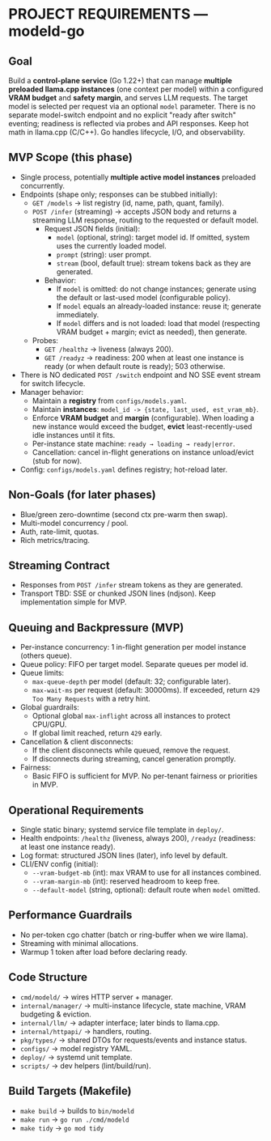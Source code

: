 # PROJECT REQUIREMENTS — modeld-go

## Goal
Build a **control-plane service** (Go 1.22+) that can manage **multiple preloaded llama.cpp instances** (one context per model) within a configured **VRAM budget** and **safety margin**, and serves LLM requests. The target model is selected per request via an optional `model` parameter. There is no separate model-switch endpoint and no explicit "ready after switch" eventing; readiness is reflected via probes and API responses. Keep hot math in llama.cpp (C/C++). Go handles lifecycle, I/O, and observability.

## MVP Scope (this phase)
- Single process, potentially **multiple active model instances** preloaded concurrently.
- Endpoints (shape only; responses can be stubbed initially):
  - `GET /models` → list registry (id, name, path, quant, family).
  - `POST /infer` (streaming) → accepts JSON body and returns a streaming LLM response, routing to the requested or default model.
    - Request JSON fields (initial):
      - `model` (optional, string): target model id. If omitted, system uses the currently loaded model.
      - `prompt` (string): user prompt.
      - `stream` (bool, default true): stream tokens back as they are generated.
    - Behavior:
      - If `model` is omitted: do not change instances; generate using the default or last-used model (configurable policy).
      - If `model` equals an already-loaded instance: reuse it; generate immediately.
      - If `model` differs and is not loaded: load that model (respecting VRAM budget + margin; evict as needed), then generate.
  - Probes:
    - `GET /healthz` → liveness (always 200).
    - `GET /readyz` → readiness: 200 when at least one instance is ready (or when default route is ready); 503 otherwise.
- There is NO dedicated `POST /switch` endpoint and NO SSE event stream for switch lifecycle.
- Manager behavior:
  - Maintain a **registry** from `configs/models.yaml`.
  - Maintain **instances**: `model_id -> {state, last_used, est_vram_mb}`.
  - Enforce **VRAM budget** and **margin** (configurable). When loading a new instance would exceed the budget, **evict** least-recently-used idle instances until it fits.
  - Per-instance state machine: `ready → loading → ready|error`.
  - Cancellation: cancel in-flight generations on instance unload/evict (stub for now).
- Config: `configs/models.yaml` defines registry; hot-reload later.

## Non-Goals (for later phases)
- Blue/green zero-downtime (second ctx pre-warm then swap).
- Multi-model concurrency / pool.
- Auth, rate-limit, quotas.
- Rich metrics/tracing.

## Streaming Contract
- Responses from `POST /infer` stream tokens as they are generated.
- Transport TBD: SSE or chunked JSON lines (ndjson). Keep implementation simple for MVP.

## Queuing and Backpressure (MVP)
- Per-instance concurrency: 1 in-flight generation per model instance (others queue).
- Queue policy: FIFO per target model. Separate queues per model id.
- Queue limits:
  - `max-queue-depth` per model (default: 32; configurable later).
  - `max-wait-ms` per request (default: 30000ms). If exceeded, return `429 Too Many Requests` with a retry hint.
- Global guardrails:
  - Optional global `max-inflight` across all instances to protect CPU/GPU.
  - If global limit reached, return `429` early.
- Cancellation & client disconnects:
  - If the client disconnects while queued, remove the request.
  - If disconnects during streaming, cancel generation promptly.
- Fairness:
  - Basic FIFO is sufficient for MVP. No per-tenant fairness or priorities in MVP.

## Operational Requirements
- Single static binary; systemd service file template in `deploy/`.
- Health endpoints: `/healthz` (liveness, always 200), `/readyz` (readiness: at least one instance ready).
- Log format: structured JSON lines (later), info level by default.
- CLI/ENV config (initial):
  - `--vram-budget-mb` (int): max VRAM to use for all instances combined.
  - `--vram-margin-mb` (int): reserved headroom to keep free.
  - `--default-model` (string, optional): default route when `model` omitted.

## Performance Guardrails
- No per-token cgo chatter (batch or ring-buffer when we wire llama).
- Streaming with minimal allocations.
- Warmup 1 token after load before declaring ready.

## Code Structure
- `cmd/modeld/` → wires HTTP server + manager.
- `internal/manager/` → multi-instance lifecycle, state machine, VRAM budgeting & eviction.
- `internal/llm/` → adapter interface; later binds to llama.cpp.
- `internal/httpapi/` → handlers, routing.
- `pkg/types/` → shared DTOs for requests/events and instance status.
- `configs/` → model registry YAML.
- `deploy/` → systemd unit template.
- `scripts/` → dev helpers (lint/build/run).

## Build Targets (Makefile)
- `make build` → builds to `bin/modeld`
- `make run` → `go run ./cmd/modeld`
- `make tidy` → `go mod tidy`

